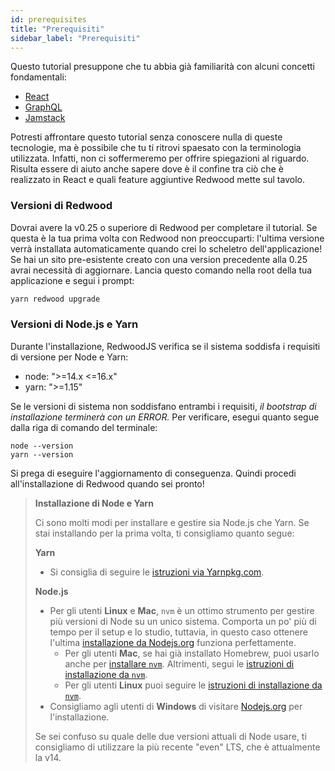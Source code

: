 ```yaml
---
id: prerequisites
title: "Prerequisiti"
sidebar_label: "Prerequisiti"
---
```


Questo tutorial presuppone che tu abbia già familiarità con alcuni concetti fondamentali:

- [React](https://reactjs.org/)
- [GraphQL](https://graphql.org/)
- [Jamstack](https://jamstack.org/)

Potresti affrontare questo tutorial senza conoscere nulla di queste tecnologie, ma è possibile che tu ti ritrovi spaesato con la terminologia utilizzata. Infatti, non ci soffermeremo per offrire spiegazioni al riguardo. Risulta essere di aiuto anche sapere dove è il confine tra ciò che è realizzato in React e quali feature aggiuntive Redwood mette sul tavolo.

### Versioni di Redwood

Dovrai avere la v0.25 o superiore di Redwood per completare il tutorial. Se questa è la tua prima volta con Redwood non preoccuparti: l'ultima versione verrà installata automaticamente quando crei lo scheletro dell'applicazione! Se hai un sito pre-esistente creato con una version precedente alla 0.25 avrai necessità di aggiornare. Lancia questo comando nella root della tua applicazione e segui i prompt:

```bash
yarn redwood upgrade
```

### Versioni di Node.js e Yarn

Durante l'installazione, RedwoodJS verifica se il sistema soddisfa i requisiti di versione per Node e Yarn:

- node: ">=14.x <=16.x"
- yarn: ">=1.15"

Se le versioni di sistema non soddisfano entrambi i requisiti, _il bootstrap di installazione terminerà con un ERROR._ Per verificare, esegui quanto segue dalla riga di comando del terminale:

```
node --version
yarn --version
```

Si prega di eseguire l'aggiornamento di conseguenza. Quindi procedi all'installazione di Redwood quando sei pronto!

> **Installazione di Node e Yarn**
> 
> Ci sono molti modi per installare e gestire sia Node.js che Yarn. Se stai installando per la prima volta, ti consigliamo quanto segue:
> 
> **Yarn**
> 
> - Si consiglia di seguire le [istruzioni via Yarnpkg.com](https://classic.yarnpkg.com/en/docs/install/).
> 
> **Node.js**
> 
> - Per gli utenti **Linux** e **Mac**, `nvm` è un ottimo strumento per gestire più versioni di Node su un unico sistema. Comporta un po' più di tempo per il setup e lo studio, tuttavia, in questo caso ottenere l'ultima [installazione da Nodejs.org](https://nodejs.org/en/) funziona perfettamente. 
>     - Per gli utenti **Mac**, se hai già installato Homebrew, puoi usarlo anche per [installare `nvm`](https://formulae.brew.sh/formula/nvm). Altrimenti, segui le [istruzioni di installazione da `nvm`](https://github.com/nvm-sh/nvm#installing-and-updating).
>     - Per gli utenti **Linux** puoi seguire le [istruzioni di installazione da `nvm`](https://github.com/nvm-sh/nvm#installing-and-updating).
> - Consigliamo agli utenti di **Windows** di visitare [Nodejs.org](https://nodejs.org/en/) per l'installazione.
> 
> Se sei confuso su quale delle due versioni attuali di Node usare, ti consigliamo di utilizzare la più recente "even" LTS, che è attualmente la v14.

